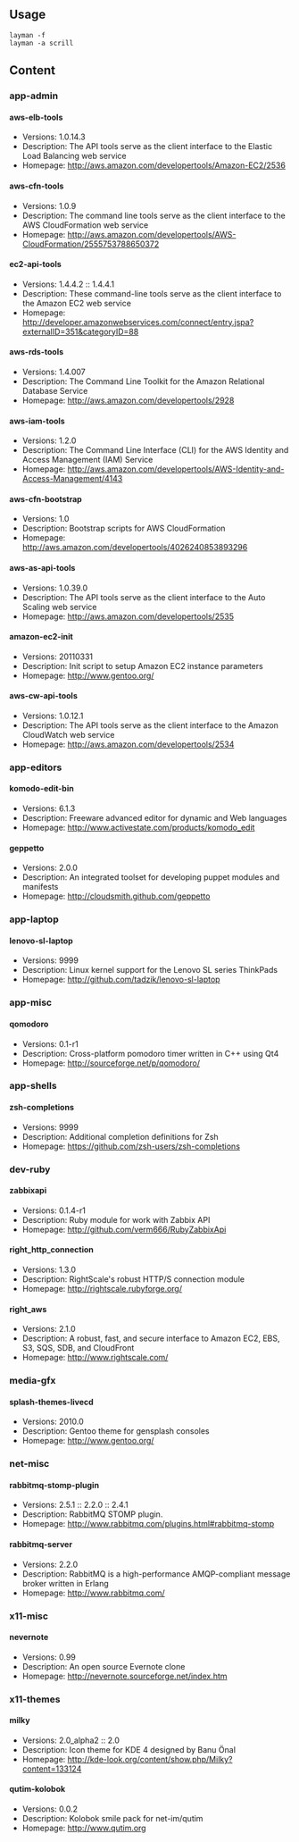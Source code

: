 ## Usage
    layman -f
    layman -a scrill

## Content

### app-admin

#### aws-elb-tools
* Versions: 1.0.14.3
* Description: The API tools serve as the client interface to the Elastic Load Balancing web service
* Homepage: http://aws.amazon.com/developertools/Amazon-EC2/2536

#### aws-cfn-tools
* Versions: 1.0.9
* Description: The command line tools serve as the client interface to the AWS CloudFormation web service
* Homepage: http://aws.amazon.com/developertools/AWS-CloudFormation/2555753788650372

#### ec2-api-tools
* Versions: 1.4.4.2 :: 1.4.4.1
* Description: These command-line tools serve as the client interface to the Amazon EC2 web service
* Homepage: http://developer.amazonwebservices.com/connect/entry.jspa?externalID=351&categoryID=88

#### aws-rds-tools
* Versions: 1.4.007
* Description: The Command Line Toolkit for the Amazon Relational Database Service
* Homepage: http://aws.amazon.com/developertools/2928

#### aws-iam-tools
* Versions: 1.2.0
* Description: The Command Line Interface (CLI) for the AWS Identity and Access Management (IAM) Service
* Homepage: http://aws.amazon.com/developertools/AWS-Identity-and-Access-Management/4143

#### aws-cfn-bootstrap
* Versions: 1.0
* Description: Bootstrap scripts for AWS CloudFormation
* Homepage: http://aws.amazon.com/developertools/4026240853893296

#### aws-as-api-tools
* Versions: 1.0.39.0
* Description: The API tools serve as the client interface to the Auto Scaling web service
* Homepage: http://aws.amazon.com/developertools/2535

#### amazon-ec2-init
* Versions: 20110331
* Description: Init script to setup Amazon EC2 instance parameters
* Homepage: http://www.gentoo.org/

#### aws-cw-api-tools
* Versions: 1.0.12.1
* Description: The API tools serve as the client interface to the Amazon CloudWatch web service
* Homepage: http://aws.amazon.com/developertools/2534

### app-editors

#### komodo-edit-bin
* Versions: 6.1.3
* Description: Freeware advanced editor for dynamic and Web languages
* Homepage: http://www.activestate.com/products/komodo_edit

#### geppetto
* Versions: 2.0.0
* Description: An integrated toolset for developing puppet modules and manifests
* Homepage: http://cloudsmith.github.com/geppetto

### app-laptop

#### lenovo-sl-laptop
* Versions: 9999
* Description: Linux kernel support for the Lenovo SL series ThinkPads
* Homepage: http://github.com/tadzik/lenovo-sl-laptop

### app-misc

#### qomodoro
* Versions: 0.1-r1
* Description: Cross-platform pomodoro timer written in C++ using Qt4
* Homepage: http://sourceforge.net/p/qomodoro/

### app-shells

#### zsh-completions
* Versions: 9999
* Description: Additional completion definitions for Zsh
* Homepage: https://github.com/zsh-users/zsh-completions

### dev-ruby

#### zabbixapi
* Versions: 0.1.4-r1
* Description: Ruby module for work with Zabbix API
* Homepage: http://github.com/verm666/RubyZabbixApi

#### right_http_connection
* Versions: 1.3.0
* Description: RightScale's robust HTTP/S connection module
* Homepage: http://rightscale.rubyforge.org/

#### right_aws
* Versions: 2.1.0
* Description: A robust, fast, and secure interface to Amazon EC2, EBS, S3, SQS, SDB, and CloudFront
* Homepage: http://www.rightscale.com/

### media-gfx

#### splash-themes-livecd
* Versions: 2010.0
* Description: Gentoo theme for gensplash consoles
* Homepage: http://www.gentoo.org/

### net-misc

#### rabbitmq-stomp-plugin
* Versions: 2.5.1 :: 2.2.0 :: 2.4.1
* Description: RabbitMQ STOMP plugin.
* Homepage: http://www.rabbitmq.com/plugins.html#rabbitmq-stomp

#### rabbitmq-server
* Versions: 2.2.0
* Description: RabbitMQ is a high-performance AMQP-compliant message broker written in Erlang
* Homepage: http://www.rabbitmq.com/

### x11-misc

#### nevernote
* Versions: 0.99
* Description: An open source Evernote clone
* Homepage: http://nevernote.sourceforge.net/index.htm

### x11-themes

#### milky
* Versions: 2.0_alpha2 :: 2.0
* Description: Icon theme for KDE 4 designed by Banu Önal
* Homepage: http://kde-look.org/content/show.php/Milky?content=133124

#### qutim-kolobok
* Versions: 0.0.2
* Description: Kolobok smile pack for net-im/qutim
* Homepage: http://www.qutim.org

